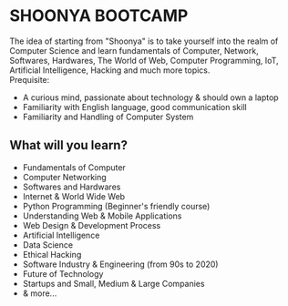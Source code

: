 # SHOONYA BOOTCAMP
The idea of starting from "Shoonya" is to take yourself into the realm of Computer Science and learn fundamentals of Computer, Network, Softwares, Hardwares, The World of Web, Computer Programming, IoT, Artificial Intelligence, Hacking and much more topics. <br>
Prequisite:
* A curious mind, passionate about technology & should own a laptop
* Familiarity with English language, good communication skill
* Familiarity and Handling of Computer System 

## What will you learn?
- Fundamentals of Computer
- Computer Networking
- Softwares and Hardwares
- Internet & World Wide Web
- Python Programming (Beginner's friendly course)
- Understanding Web & Mobile Applications
- Web Design & Development Process
- Artificial Intelligence
- Data Science
- Ethical Hacking
- Software Industry & Engineering (from 90s to 2020)
- Future of Technology
- Startups and Small, Medium & Large Companies
- & more...
